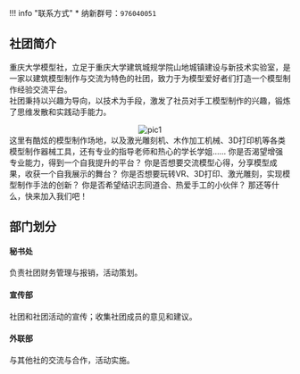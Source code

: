 !!! info "联系方式"
    * 纳新群号：`976040051`

## 社团简介
重庆大学模型社，立足于重庆大学建筑城规学院山地城镇建设与新技术实验室，是一家以建筑模型制作与交流为特色的社团，致力于为模型爱好者们打造一个模型制作经验交流平台。  
社团秉持以兴趣为导向，以技术为手段，激发了社员对手工模型制作的兴趣，锻炼了思维发散和实践动手能力。  
<center><img src="/resourses/社团_科学技术协会_建筑模型社_001.png" alt="pic1"></center>
这里有酷炫的模型制作场地，以及激光雕刻机、木作加工机械、3D打印机等各类模型制作器械工具，还有专业的指导老师和热心的学长学姐……  
你是否渴望增强专业能力，得到一个自我提升的平台？  
你是否想要交流模型心得，分享模型成果，收获一个自我展示的舞台？  
你是否想要玩转VR、3D打印、激光雕刻，实现模型制作手法的创新？  
你是否希望结识志同道合、热爱手工的小伙伴？  
那还等什么，快来加入我们吧！  

## 部门划分  
#### 秘书处  
负责社团财务管理与报销，活动策划。  
#### 宣传部  
社团和社团活动的宣传；收集社团成员的意见和建议。  
#### 外联部  
与其他社的交流与合作，活动实施。  